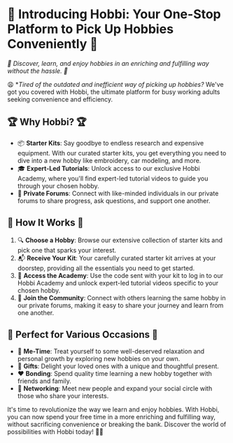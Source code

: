 # 🎉 Introducing Hobbi: Your One-Stop Platform to Pick Up Hobbies Conveniently 🎉

*🌟 Discover, learn, and enjoy hobbies in an enriching and fulfilling way without the hassle. 🌟*

😩 **Tired of the outdated and inefficient way of picking up hobbies?*
We've got you covered with Hobbi, the ultimate platform for busy working adults seeking convenience and efficiency.

## 🏆 Why Hobbi? 🏆

- 📦 **Starter Kits**: Say goodbye to endless research and expensive equipment. With our curated starter kits, you get everything you need to dive into a new hobby like embroidery, car modeling, and more.
- 🎓 **Expert-Led Tutorials**: Unlock access to our exclusive Hobbi Academy, where you'll find expert-led tutorial videos to guide you through your chosen hobby.
- 💬 **Private Forums**: Connect with like-minded individuals in our private forums to share progress, ask questions, and support one another.

## 🚀 How It Works 🚀

1. 🔍 **Choose a Hobby**: Browse our extensive collection of starter kits and pick one that sparks your interest.
2. 📬 **Receive Your Kit**: Your carefully curated starter kit arrives at your doorstep, providing all the essentials you need to get started.
3. 🎥 **Access the Academy**: Use the code sent with your kit to log in to our Hobbi Academy and unlock expert-led tutorial videos specific to your chosen hobby.
4. 🤝 **Join the Community**: Connect with others learning the same hobby in our private forums, making it easy to share your journey and learn from one another.

## 🎁 Perfect for Various Occasions 🎁

- 🧘 **Me-Time**: Treat yourself to some well-deserved relaxation and personal growth by exploring new hobbies on your own.
- 🎈 **Gifts**: Delight your loved ones with a unique and thoughtful present.
- ❤️ **Bonding**: Spend quality time learning a new hobby together with friends and family.
- 👥 **Networking**: Meet new people and expand your social circle with those who share your interests.

It's time to revolutionize the way we learn and enjoy hobbies. With Hobbi, you can now spend your free time in a more enriching and fulfilling way, without sacrificing convenience or breaking the bank. Discover the world of possibilities with Hobbi today! 🎉🚀
